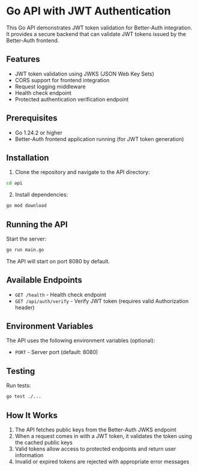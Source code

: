 # Go API with JWT Authentication

This Go API demonstrates JWT token validation for Better-Auth integration. It provides a secure backend that can validate JWT tokens issued by the Better-Auth frontend.

## Features

- JWT token validation using JWKS (JSON Web Key Sets)
- CORS support for frontend integration
- Request logging middleware
- Health check endpoint
- Protected authentication verification endpoint

## Prerequisites

- Go 1.24.2 or higher
- Better-Auth frontend application running (for JWT token generation)

## Installation

1. Clone the repository and navigate to the API directory:
```bash
cd api
```

2. Install dependencies:
```bash
go mod download
```

## Running the API

Start the server:
```bash
go run main.go
```

The API will start on port 8080 by default.

## Available Endpoints

- `GET /health` - Health check endpoint
- `GET /api/auth/verify` - Verify JWT token (requires valid Authorization header)

## Environment Variables

The API uses the following environment variables (optional):
- `PORT` - Server port (default: 8080)

## Testing

Run tests:
```bash
go test ./...
```

## How It Works

1. The API fetches public keys from the Better-Auth JWKS endpoint
2. When a request comes in with a JWT token, it validates the token using the cached public keys
3. Valid tokens allow access to protected endpoints and return user information
4. Invalid or expired tokens are rejected with appropriate error messages